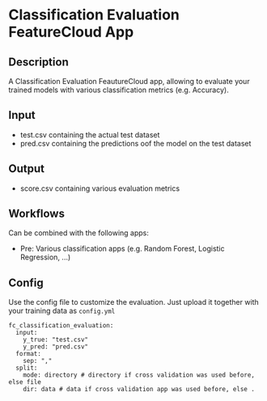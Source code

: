 # Classification Evaluation FeatureCloud App

## Description
A Classification Evaluation FeautureCloud app, allowing to evaluate your trained models with various classification metrics (e.g. Accuracy).

## Input
- test.csv containing the actual test dataset
- pred.csv containing the predictions oof the model on the test dataset

## Output
- score.csv containing various evaluation metrics

## Workflows
Can be combined with the following apps:
- Pre: Various classification apps (e.g. Random Forest, Logistic Regression, ...)

## Config
Use the config file to customize the evaluation. Just upload it together with your training data as `config.yml`
```
fc_classification_evaluation:
  input:
    y_true: "test.csv"
    y_pred: "pred.csv"
  format:
    sep: ","
  split:
    mode: directory # directory if cross validation was used before, else file
    dir: data # data if cross validation app was used before, else .
```
